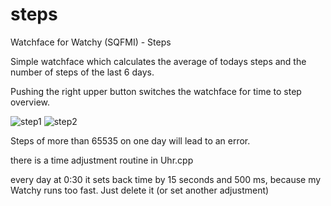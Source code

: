 # steps
Watchface for Watchy (SQFMI) - Steps

Simple watchface which calculates the average of todays steps and the number of steps of the last 6 days.

Pushing the right upper button switches the watchface for time to step overview.


![step1](https://github.com/MartMarq/steps/assets/139223739/4b9a880b-d276-4e1a-adae-abe0802dbbe6)
![step2](https://github.com/MartMarq/steps/assets/139223739/962ab6ab-2528-44b3-a8f0-e506441ae793)

Steps of more than 65535 on one day will lead to an error.

there is a time adjustment routine in Uhr.cpp

every day at 0:30 it sets back time by 15 seconds and 500 ms, because my Watchy runs too fast. Just delete it (or set another adjustment)
